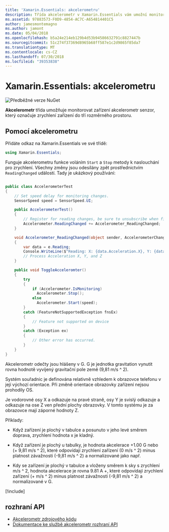 ```yaml
---
title: 'Xamarin.Essentials: akcelerometru'
description: Třída akcelerometr v Xamarin.Essentials vám umožní monitorovat senzor akcelerometr zařízení, který označuje zrychlení zařízení do tří rozměrného prostoru.
ms.assetid: 97883573-F0D9-4854-AC7C-A654814401C5
author: jamesmontemagno
ms.author: jamont
ms.date: 05/04/2018
ms.openlocfilehash: b5a24e214eb129b4d53b94586632791c8827447b
ms.sourcegitcommit: 51c274f37369d8965b68ff587e1c2d9865f85da7
ms.translationtype: MT
ms.contentlocale: cs-CZ
ms.lasthandoff: 07/30/2018
ms.locfileid: "39353838"
---
```

# <a name="xamarinessentials-accelerometer"></a>Xamarin.Essentials: akcelerometru

![Předběžné verze NuGet](~/media/shared/pre-release.png)

**Akcelerometr** třída umožňuje monitorovat zařízení akcelerometr senzor, který označuje zrychlení zařízení do tří rozměrného prostoru.

## <a name="using-accelerometer"></a>Pomocí akcelerometru

Přidáte odkaz na Xamarin.Essentials ve své třídě:

```csharp
using Xamarin.Essentials;
```

Funguje akcelerometru funkce voláním `Start` a `Stop` metody k naslouchání pro zrychlení. Všechny změny jsou odesílány zpět prostřednictvím `ReadingChanged` událostí. Tady je ukázkový používání:

```csharp

public class AccelerometerTest
{
    // Set speed delay for monitoring changes.
    SensorSpeed speed = SensorSpeed.UI;

    public AccelerometerTest()
    {
        // Register for reading changes, be sure to unsubscribe when finished
        Accelerometer.ReadingChanged += Accelerometer_ReadingChanged;
    }

    void Accelerometer_ReadingChanged(object sender, AccelerometerChangedEventArgs e)
    {
        var data = e.Reading;
        Console.WriteLine($"Reading: X: {data.Acceleration.X}, Y: {data.Acceleration.Y}, Z: {data.Acceleration.Z}");
        // Process Acceleration X, Y, and Z
    }

    public void ToggleAcceleromter()
    {
        try
        {
            if (Accelerometer.IsMonitoring)
              Accelerometer.Stop();
            else
              Accelerometer.Start(speed);
        }
        catch (FeatureNotSupportedException fnsEx)
        {
            // Feature not supported on device
        }
        catch (Exception ex)
        {
            // Other error has occurred.
        }
    }
}
```

Akcelerometr odečty jsou hlášeny v G. G je jednotka gravitation vynutit rovna hodnotě vyvíjený gravitační pole země (9,81 m/s ^ 2).

Systém souřadnic je definována relativně vzhledem k obrazovce telefonu v její výchozí orientace. Při změně orientace obrazovky zařízení nejsou prohodily OS.

Je vodorovné osy X a odkazuje na pravé straně, osy Y je svislý odkazuje a odkazuje na ose Z ven přední plochy obrazovky. V tomto systému je za obrazovce mají záporné hodnoty Z.

Příklady:

* Když zařízení je plochý v tabulce a posunuto v jeho levé směrem doprava, zrychlení hodnota x je kladný.

* Když zařízení je plochý u tabulky, je hodnota akcelerace +1.00 G nebo (+ 9,81 m/s ^ 2), které odpovídají zrychlení zařízení (0 m/s ^ 2) minus platnost závažnosti (-9,81 m/s ^ 2) a normalizované jako např.

* Kdy se zařízení je plochý v tabulce a vloženy směrem k sky s zrychlení m/s ^ 2, hodnota akcelerace je rovna 9.81 A +, které odpovídají zrychlení zařízení (+ m/s ^ 2) minus platnost závažnosti (-9,81 m/s ^ 2) a normalizované v G.

[!include[](~/essentials/includes/sensor-speed.md)]

## <a name="api"></a>rozhraní API

- [Akcelerometr zdrojového kódu](https://github.com/xamarin/Essentials/tree/master/Xamarin.Essentials/Accelerometer)
- [Dokumentace ke službě akcelerometr rozhraní API](xref:Xamarin.Essentials.Accelerometer)
